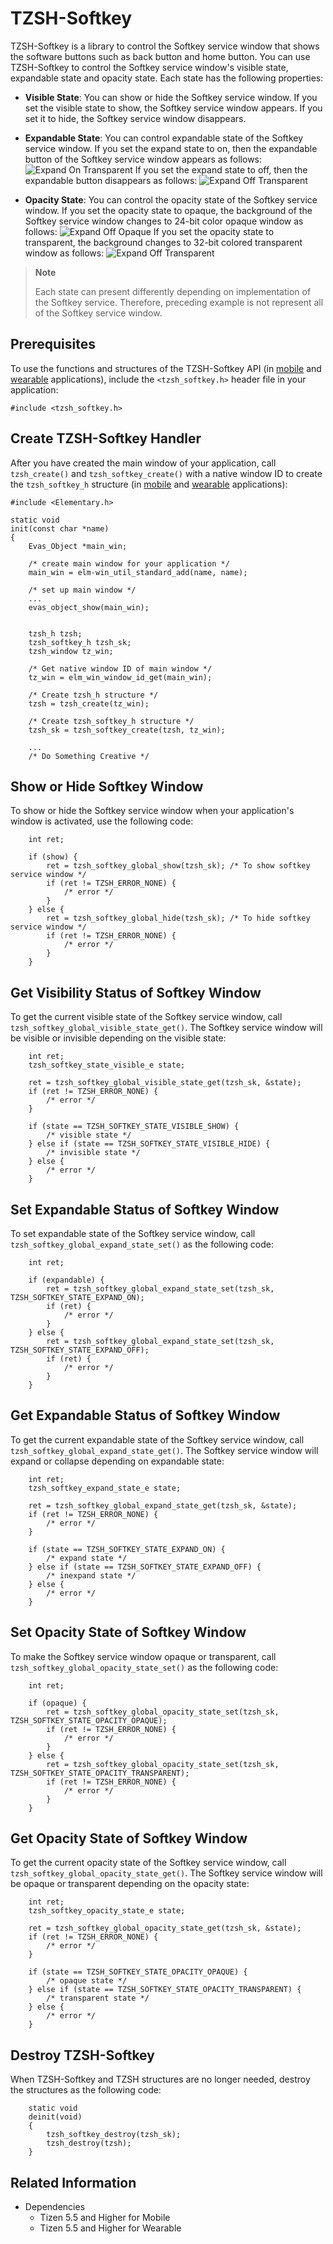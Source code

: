 # TZSH-Softkey

TZSH-Softkey is a library to control the Softkey service window that shows the software buttons such as back button and home button. You can use TZSH-Softkey to control the Softkey service window's visible state, expandable state and opacity state.
Each state has the following properties:

- **Visible State**: You can show or hide the Softkey service window. If you set the visible state to show, the Softkey service window appears. If you set it to hide, the Softkey service window disappears.

- **Expandable State**: You can control expandable state of the Softkey service window.
If you set the expand state to on, then the expandable button of the Softkey service window appears as follows:
![Expand On Transparent](./media/tzsh_softkey_expand_on_transparent.png)
If you set the expand state to off, then the expandable button disappears as follows:
![Expand Off Transparent](./media/tzsh_softkey_expand_off_transparent.png)

- **Opacity State**: You can control the opacity state of the Softkey service window.
If you set the opacity state to opaque, the background of the Softkey service window changes to 24-bit color opaque window as follows:
![Expand Off Opaque](./media/tzsh_softkey_expand_off_opaque.png)
If you set the opacity state to transparent, the background changes to 32-bit colored transparent window as follows:
![Expand Off Transparent](./media/tzsh_softkey_expand_off_transparent.png)

> **Note**
>
> Each state can present differently depending on implementation of the Softkey service.
> Therefore, preceding example is not represent all of the Softkey service window.
>

## Prerequisites

To use the functions and structures of the TZSH-Softkey API (in [mobile](../../../api/mobile/latest/group__TIZEN__WS__SHELL__SOFTKEY__MODULE.html) and [wearable](../../../api/wearable/latest/group__TIZEN__WS__SHELL__SOFTKEY__MODULE.html) applications), include the `<tzsh_softkey.h>` header file in your application:

```
#include <tzsh_softkey.h>
```

## Create TZSH-Softkey Handler

After you have created the main window of your application, call `tzsh_create()` and `tzsh_softkey_create()` with a native window ID to create the `tzsh_softkey_h` structure (in [mobile](../../../api/mobile/latest/group__TIZEN__WS__SHELL__SOFTKEY__MODULE.html#ga2ee6e5dec1081136fe1139d6a611e58d) and [wearable](../../../api/wearable/latest/group__TIZEN__WS__SHELL__SOFTKEY__MODULE.html#ga2ee6e5dec1081136fe1139d6a611e58d) applications):
	
```
#include <Elementary.h>

static void
init(const char *name)
{
    Evas_Object *main_win;

    /* create main window for your application */
    main_win = elm-win_util_standard_add(name, name);

    /* set up main window */
    ...
    evas_object_show(main_win);


    tzsh_h tzsh;
    tzsh_softkey_h tzsh_sk;
    tzsh_window tz_win;

    /* Get native window ID of main window */
    tz_win = elm_win_window_id_get(main_win);

    /* Create tzsh_h structure */
    tzsh = tzsh_create(tz_win);

    /* Create tzsh_softkey_h structure */
    tzsh_sk = tzsh_softkey_create(tzsh, tz_win);

    ...
    /* Do Something Creative */
```

## Show or Hide Softkey Window

To show or hide the Softkey service window when your application's window is activated, use the following code:

```
    int ret;

    if (show) {
        ret = tzsh_softkey_global_show(tzsh_sk); /* To show softkey service window */
        if (ret != TZSH_ERROR_NONE) {
            /* error */
        }
    } else {
        ret = tzsh_softkey_global_hide(tzsh_sk); /* To hide softkey service window */
        if (ret != TZSH_ERROR_NONE) {
            /* error */
        }
    }
```

## Get Visibility Status of Softkey Window

To get the current visible state of the Softkey service window, call `tzsh_softkey_global_visible_state_get()`. The Softkey service window will be visible or invisible depending on the visible state:

```
    int ret;
    tzsh_softkey_state_visible_e state;

    ret = tzsh_softkey_global_visible_state_get(tzsh_sk, &state);
    if (ret != TZSH_ERROR_NONE) {
        /* error */
    }

    if (state == TZSH_SOFTKEY_STATE_VISIBLE_SHOW) {
        /* visible state */
    } else if (state == TZSH_SOFTKEY_STATE_VISIBLE_HIDE) {
        /* invisible state */
    } else {
        /* error */
    }
```

## Set Expandable Status of Softkey Window

To set expandable state of the Softkey service window, call `tzsh_softkey_global_expand_state_set()` as the following code:

```
    int ret;

    if (expandable) {
        ret = tzsh_softkey_global_expand_state_set(tzsh_sk, TZSH_SOFTKEY_STATE_EXPAND_ON);
        if (ret) {
            /* error */
        }
    } else {
        ret = tzsh_softkey_global_expand_state_set(tzsh_sk, TZSH_SOFTKEY_STATE_EXPAND_OFF);
        if (ret) {
            /* error */
        }
    }
```

## Get Expandable Status of Softkey Window

To get the current expandable state of the Softkey service window, call `tzsh_softkey_global_expand_state_get()`. The Softkey service window will expand or collapse depending on expandable state:

```
    int ret;
    tzsh_softkey_expand_state_e state;

    ret = tzsh_softkey_global_expand_state_get(tzsh_sk, &state);
    if (ret != TZSH_ERROR_NONE) {
        /* error */
    }

    if (state == TZSH_SOFTKEY_STATE_EXPAND_ON) {
        /* expand state */
    } else if (state == TZSH_SOFTKEY_STATE_EXPAND_OFF) {
        /* inexpand state */
    } else {
        /* error */
    }
```

## Set Opacity State of Softkey Window

To make the Softkey service window opaque or transparent, call `tzsh_softkey_global_opacity_state_set()` as the following code:

```
    int ret;

    if (opaque) {
        ret = tzsh_softkey_global_opacity_state_set(tzsh_sk, TZSH_SOFTKEY_STATE_OPACITY_OPAQUE);
        if (ret != TZSH_ERROR_NONE) {
            /* error */
        }
    } else {
        ret = tzsh_softkey_global_opacity_state_set(tzsh_sk, TZSH_SOFTKEY_STATE_OPACITY_TRANSPARENT);
        if (ret != TZSH_ERROR_NONE) {
            /* error */
        }
    }
```

## Get Opacity State of Softkey Window

To get the current opacity state of the Softkey service window, call `tzsh_softkey_global_opacity_state_get()`. The Softkey service window will be opaque or transparent depending on the opacity state:

```
    int ret;
    tzsh_softkey_opacity_state_e state;

    ret = tzsh_softkey_global_opacity_state_get(tzsh_sk, &state);
    if (ret != TZSH_ERROR_NONE) {
        /* error */
    }

    if (state == TZSH_SOFTKEY_STATE_OPACITY_OPAQUE) {
        /* opaque state */
    } else if (state == TZSH_SOFTKEY_STATE_OPACITY_TRANSPARENT) {
        /* transparent state */
    } else {
        /* error */
    }
```

## Destroy TZSH-Softkey

When TZSH-Softkey and TZSH structures are no longer needed, destroy the structures as the following code:

```
    static void
    deinit(void)
    {
        tzsh_softkey_destroy(tzsh_sk);
        tzsh_destroy(tzsh);
    }
```

## Related Information
 - Dependencies
   - Tizen 5.5 and Higher for Mobile
   - Tizen 5.5 and Higher for Wearable
